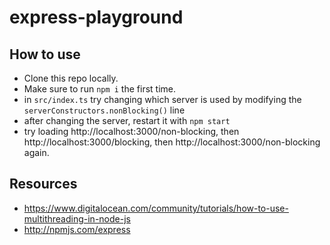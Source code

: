 # express-playground

## How to use

-   Clone this repo locally.
-   Make sure to run `npm i` the first time.
-   in `src/index.ts` try changing which server is used by modifying the `serverConstructors.nonBlocking()` line
-   after changing the server, restart it with `npm start`
-   try loading http://localhost:3000/non-blocking, then http://localhost:3000/blocking, then http://localhost:3000/non-blocking again.

## Resources

-   https://www.digitalocean.com/community/tutorials/how-to-use-multithreading-in-node-js
-   http://npmjs.com/express
